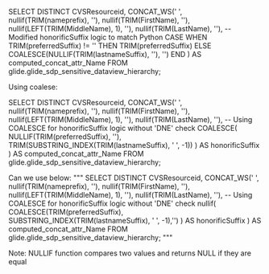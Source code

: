 SELECT DISTINCT 
    CVSResourceid,
    CONCAT_WS(' ',
        nullif(TRIM(nameprefix), ''),
        nullif(TRIM(FirstName), ''),
        nullif(LEFT(TRIM(MiddleName), 1), ''),
        nullif(TRIM(LastName), ''),
        -- Modified honorificSuffix logic to match Python
        CASE
            WHEN TRIM(preferredSuffix) != '' THEN TRIM(preferredSuffix)
            ELSE COALESCE(NULLIF(TRIM(lastnameSuffix), ''), '')
        END
    ) AS computed_concat_attr_Name
FROM glide.glide_sdp_sensitive_dataview_hierarchy;

Using coalese:

SELECT DISTINCT 
    CVSResourceid,
    CONCAT_WS(' ',
        nullif(TRIM(nameprefix), ''),
        nullif(TRIM(FirstName), ''),
        nullif(LEFT(TRIM(MiddleName), 1), ''),
        nullif(TRIM(LastName), ''),
        -- Using COALESCE for honorificSuffix logic without 'DNE' check
        COALESCE(
            NULLIF(TRIM(preferredSuffix), ''),
            TRIM(SUBSTRING_INDEX(TRIM(lastnameSuffix), ' ', -1))
        ) AS honorificSuffix
    ) AS computed_concat_attr_Name
FROM glide.glide_sdp_sensitive_dataview_hierarchy;

Can we use below:
"""
SELECT DISTINCT 
    CVSResourceid,
    CONCAT_WS(' ',
        nullif(TRIM(nameprefix), ''),
        nullif(TRIM(FirstName), ''),
        nullif(LEFT(TRIM(MiddleName), 1), ''),
        nullif(TRIM(LastName), ''),
        -- Using COALESCE for honorificSuffix logic without 'DNE' check
        nullif(
            COALESCE(TRIM(preferredSuffix), SUBSTRING_INDEX(TRIM(lastnameSuffix), ' ', -1),'')
        ) AS honorificSuffix
    ) AS computed_concat_attr_Name
FROM glide.glide_sdp_sensitive_dataview_hierarchy;
"""

Note: NULLIF function compares two values and returns NULL if they are equal